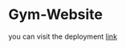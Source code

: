 # **Gym-Website**

you can visit the deployment [link](https://sanketkatkade.github.io/Gym-Website/)